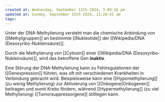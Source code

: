 ```yaml
---
created at: Wednesday, September 11th 2024, 3:09:16 pm
updated at: Sunday, September 15th 2024, 11:20:41 am
tags: 
---
```

Unter der DNA-Methylierung versteht man die chemische Anbindung von [[Methylgruppen]] an bestimmte [[Nukleotide]] der [[Wikipedia/DNA (Desoxyribo-Nukleinsäure)]].

Durch die Methylierung von [[Cytosin]] einer [[Wikipedia/DNA (Desoxyribo-Nukleinsäure)]], wird das betroffene Gen **inaktiv**.

Eine Störung der DNA-Methylierung kann zu Fehlregulationen der [[Genexpression]] führen, was oft mit verschiedenen Krankheiten in Verbindung gebracht wird. Beispielsweise kann eine [[Hypomethylierung]] (zu wenig Methylierung) zur Aktivierung von [[Onkogene|Onkogenen]] beitragen und somit Krebs fördern, während [[Hypermethylierung]] (zu viel Methylierung) [[Tumorsuppressorgene]] stilllegen kann.